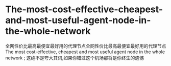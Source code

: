 # The-most-cost-effective-cheapest-and-most-useful-agent-node-in-the-whole-network
全网性价比最高最便宜最好用的代理节点全网性价比最高最便宜最好用的代理节点The most cost-effective, cheapest and most useful agent node in the whole network ; 这绝不是夸大其词,如果你错过这个机场那将是你终生的遗憾

